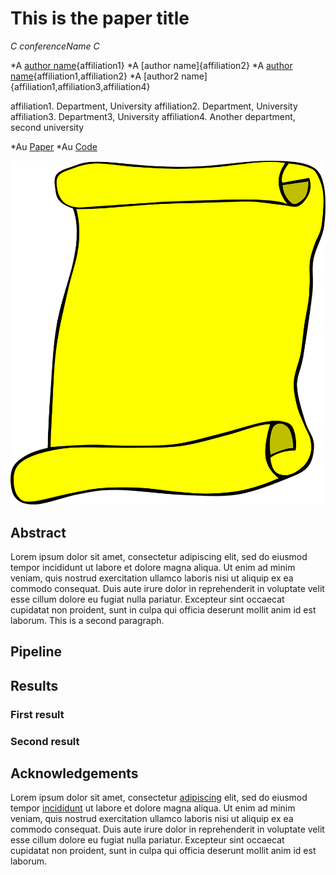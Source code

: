 # This is the paper title

*C conferenceName C*

*A [author name](https://google.com){affiliation1}
*A [author name]{affiliation2}
*A [author name](https://gooogle.com){affiliation1,affiliation2}
*A [author2 name]{affiliation1,affiliation3,affiliation4}

affiliation1. Department, University
affiliation2. Department, University
affiliation3. Department3, University
affiliation4. Another department, second university

*Au [Paper](https://google.com)
*Au [Code](https://google.com)

![This is alternative text](docs/assets/images/holding-picture.png)

## Abstract

Lorem ipsum dolor sit amet, consectetur adipiscing elit, sed do eiusmod tempor incididunt ut labore et dolore magna aliqua. Ut enim ad minim veniam, quis nostrud exercitation ullamco laboris nisi ut aliquip ex ea commodo consequat. Duis aute irure dolor in reprehenderit in voluptate velit esse cillum dolore eu fugiat nulla pariatur. Excepteur sint occaecat cupidatat non proident, sunt in culpa qui officia deserunt mollit anim id est laborum.
This is a second paragraph.

## Pipeline

## Results

### First result

### Second result

## Acknowledgements

Lorem ipsum dolor sit amet, consectetur [adipiscing](https://google.com) elit, sed do eiusmod tempor [incididunt](https://bbc.co.uk) ut labore et dolore magna aliqua. Ut enim ad minim veniam, quis nostrud exercitation ullamco laboris nisi ut aliquip ex ea commodo consequat. Duis aute irure dolor in reprehenderit in voluptate velit esse cillum dolore eu fugiat nulla pariatur. Excepteur sint occaecat cupidatat non proident, sunt in culpa qui officia deserunt mollit anim id est laborum.



